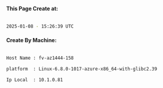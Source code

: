 
   
#### This Page Create at:

```bash

2025-01-08 - 15:26:39 UTC

```

#### Create By Machine:

```bash

Host Name : fv-az1444-158

platform  : Linux-6.8.0-1017-azure-x86_64-with-glibc2.39

Ip Local  : 10.1.0.81

```

